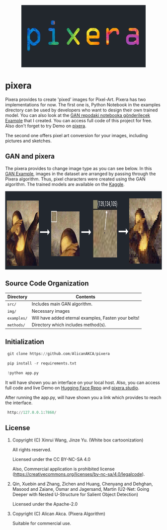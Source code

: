 <a name="logo"/>
<div align="center">
<a href="https://github.com/AlicanAKCA/pixera" target="_blank">
<img src="img/logo.jpg" alt="" width="400" height="200"></img>
</a>
</div>

# pixera
Pixera provides to create 'pixed' images for Pixel-Art. Pixera has two implementations for now. The first one is, Python Notebook in the examples directory can be used by developers who want to design their own trained model. You can also look at the [GAN repodaki notebooka gönderilecek Example](https://www.kaggle.com/code/alicanakca/gan-example) that I created. You can access full code of this project for free. Also don't forget to try Demo on [pixera](https://pixera.studio). 

The second one offers pixel art conversion for your images, including pictures and sketches. 

## GAN and pixera

The pixera provides to change image type as you can see below. In this [GAN Example](https://www.kaggle.com/code/alicanakca/gan-example), images in the dataset are arranged by passing through the Pixera algorithm. Thus, pixel characters were created using the GAN algorithm. The trained models are available on the [Kaggle](https://www.kaggle.com/code/alicanakca/gan-example).

<a name="logo"/>
<div align="center">
<a href="https://github.com/AlicanAKCA/pixera" target="_blank">
<img src="img/method_1.png" alt="" width="1024" height="252"></img>
</a>
</div>

## Source Code Organization

| Directory             | Contents                                                           |
| -                     | -                                                                  |
| `src/`                | Includes main GAN algorithm. |
| `img/`                | Necessary images |
| `examples/`           | Will have added eternal examples, Fasten your belts!  |
| `methods/`            | Directory which includes method(s).|

## Initialization

```python
 git clone https://github.com/AlicanAKCA/pixera
```
```python
 pip install -r requirements.txt
```
```python
 !python app.py
```
It will have shown you an interface on your local host. Also, you can access full code and live Demo on [Hugging Face Repo](https://huggingface.co/spaces/Alican/pixera) and [pixera.studio](https://pixera.studio/create.html).

After running the app.py, will have shown you a link which provides to reach the interface.

```python
 http://127.0.0.1:7860/
```
## License

1. Copyright (C) Xinrui Wang, Jinze Yu. (White box cartoonization)

     All rights reserved.
     
     Licensed under the CC BY-NC-SA 4.0
     
     Also, Commercial application is prohibited license (https://creativecommons.org/licenses/by-nc-sa/4.0/legalcode).

2. Qin, Xuebin and Zhang, Zichen and Huang, Chenyang and Dehghan, Masood and Zaiane, Osmar and Jagersand, Martin (U2-Net: Going Deeper with Nested U-Structure for Salient Object Detection)

     Licensed under the Apache-2.0 

3. Copyright (C) Alican Akca. (Pixera Algorithm)

     Suitable for commercial use.
